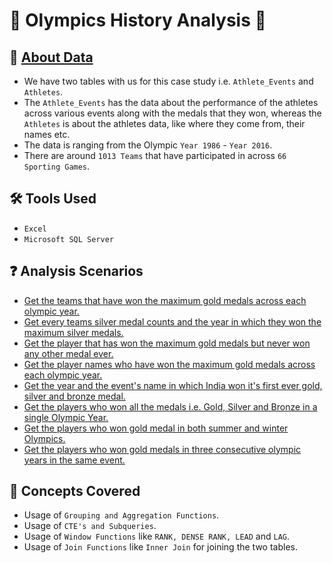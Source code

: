 # 🏅 Olympics History Analysis 🏅

## 📍 [About Data](https://github.com/AnalystDaipayan/Olympics_Analysis/tree/main/Datasets)
- We have two tables with us for this case study i.e. ```Athlete_Events``` and ```Athletes```.
- The ```Athlete_Events``` has the data about the performance of the athletes across various events along with the medals that they won, whereas the ```Athletes``` is about the athletes data, like where they come from, their names etc.
- The data is ranging from the Olympic ```Year 1986``` - ```Year 2016```.
- There are around ```1013 Teams``` that have participated in across ```66 Sporting Games```.

## 🛠️ Tools Used
- ```Excel```
- ```Microsoft SQL Server```

## ❓ Analysis Scenarios
- [Get the teams that have won the maximum gold medals across each olympic year.](https://github.com/AnalystDaipayan/Olympics_Analysis/blob/main/Analysis_Solutions/SQLSolution.md)
- [Get every teams silver medal counts and the year in which they won the maximum silver medals.](https://github.com/AnalystDaipayan/Olympics_Analysis/blob/main/Analysis_Solutions/SQLSolution.md)
- [Get the player that has won the maximum gold medals but never won any other medal ever.](https://github.com/AnalystDaipayan/Olympics_Analysis/blob/main/Analysis_Solutions/SQLSolution.md)
- [Get the player names who have won the maximum gold medals across each olympic year.](https://github.com/AnalystDaipayan/Olympics_Analysis/blob/main/Analysis_Solutions/SQLSolution.md)
- [Get the year and the event's name in which India won it's first ever gold, silver and bronze medal.](https://github.com/AnalystDaipayan/Olympics_Analysis/blob/main/Analysis_Solutions/SQLSolution.md)
- [Get the players who won all the medals i.e. Gold, Silver and Bronze in a single Olympic Year.](https://github.com/AnalystDaipayan/Olympics_Analysis/blob/main/Analysis_Solutions/SQLSolution.md)
- [Get the players who won gold medal in both summer and winter Olympics.](https://github.com/AnalystDaipayan/Olympics_Analysis/blob/main/Analysis_Solutions/SQLSolution.md)
- [Get the players who won gold medals in three consecutive olympic years in the same event.](https://github.com/AnalystDaipayan/Olympics_Analysis/blob/main/Analysis_Solutions/SQLSolution.md)

## 🎡 Concepts Covered
- Usage of ```Grouping and Aggregation Functions```.
- Usage of ```CTE's and Subqueries```.
- Usage of ```Window Functions``` like ```RANK, DENSE RANK, LEAD``` and ```LAG```.
- Usage of ```Join Functions``` like ```Inner Join``` for joining the two tables.


